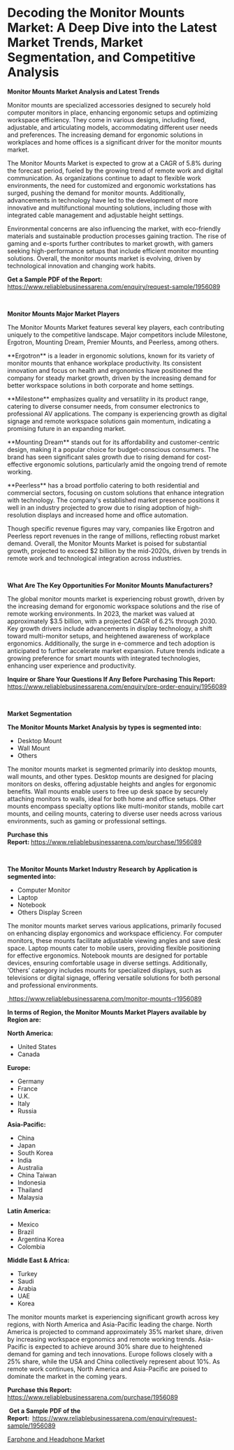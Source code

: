<p><h1>Decoding the Monitor Mounts Market: A Deep Dive into the Latest Market Trends, Market Segmentation, and Competitive Analysis</h1></p><p><strong>Monitor Mounts Market Analysis and Latest Trends</strong></p>
<p><p>Monitor mounts are specialized accessories designed to securely hold computer monitors in place, enhancing ergonomic setups and optimizing workspace efficiency. They come in various designs, including fixed, adjustable, and articulating models, accommodating different user needs and preferences. The increasing demand for ergonomic solutions in workplaces and home offices is a significant driver for the monitor mounts market.</p><p>The Monitor Mounts Market is expected to grow at a CAGR of 5.8% during the forecast period, fueled by the growing trend of remote work and digital communication. As organizations continue to adapt to flexible work environments, the need for customized and ergonomic workstations has surged, pushing the demand for monitor mounts. Additionally, advancements in technology have led to the development of more innovative and multifunctional mounting solutions, including those with integrated cable management and adjustable height settings.</p><p>Environmental concerns are also influencing the market, with eco-friendly materials and sustainable production processes gaining traction. The rise of gaming and e-sports further contributes to market growth, with gamers seeking high-performance setups that include efficient monitor mounting solutions. Overall, the monitor mounts market is evolving, driven by technological innovation and changing work habits.</p></p>
<p><strong>Get a Sample PDF of the Report:&nbsp;</strong> <a href="https://www.reliablebusinessarena.com/enquiry/request-sample/1956089?utm_campaign=2470&utm_medium=2&utm_source=Github&utm_content=ia&utm_term=11022025&utm_id=monitor-mounts">https://www.reliablebusinessarena.com/enquiry/request-sample/1956089</a></p>
<p>&nbsp;</p>
<p><strong>Monitor Mounts Major Market Players</strong></p>
<p><p>The Monitor Mounts Market features several key players, each contributing uniquely to the competitive landscape. Major competitors include Milestone, Ergotron, Mounting Dream, Premier Mounts, and Peerless, among others. </p><p>**Ergotron** is a leader in ergonomic solutions, known for its variety of monitor mounts that enhance workplace productivity. Its consistent innovation and focus on health and ergonomics have positioned the company for steady market growth, driven by the increasing demand for better workspace solutions in both corporate and home settings. </p><p>**Milestone** emphasizes quality and versatility in its product range, catering to diverse consumer needs, from consumer electronics to professional AV applications. The company is experiencing growth as digital signage and remote workspace solutions gain momentum, indicating a promising future in an expanding market.</p><p>**Mounting Dream** stands out for its affordability and customer-centric design, making it a popular choice for budget-conscious consumers. The brand has seen significant sales growth due to rising demand for cost-effective ergonomic solutions, particularly amid the ongoing trend of remote working.</p><p>**Peerless** has a broad portfolio catering to both residential and commercial sectors, focusing on custom solutions that enhance integration with technology. The company's established market presence positions it well in an industry projected to grow due to rising adoption of high-resolution displays and increased home and office automation.</p><p>Though specific revenue figures may vary, companies like Ergotron and Peerless report revenues in the range of millions, reflecting robust market demand. Overall, the Monitor Mounts Market is poised for substantial growth, projected to exceed $2 billion by the mid-2020s, driven by trends in remote work and technological integration across industries.</p></p>
<p>&nbsp;</p>
<p><strong>What Are The Key Opportunities For Monitor Mounts Manufacturers?</strong></p>
<p><p>The global monitor mounts market is experiencing robust growth, driven by the increasing demand for ergonomic workspace solutions and the rise of remote working environments. In 2023, the market was valued at approximately $3.5 billion, with a projected CAGR of 6.2% through 2030. Key growth drivers include advancements in display technology, a shift toward multi-monitor setups, and heightened awareness of workplace ergonomics. Additionally, the surge in e-commerce and tech adoption is anticipated to further accelerate market expansion. Future trends indicate a growing preference for smart mounts with integrated technologies, enhancing user experience and productivity.</p></p>
<p><strong>Inquire or Share Your Questions If Any Before Purchasing This Report:</strong> <a href="https://www.reliablebusinessarena.com/enquiry/pre-order-enquiry/1956089?utm_campaign=2470&utm_medium=2&utm_source=Github&utm_content=ia&utm_term=11022025&utm_id=monitor-mounts">https://www.reliablebusinessarena.com/enquiry/pre-order-enquiry/1956089</a></p>
<p>&nbsp;</p>
<p><strong>Market Segmentation</strong></p>
<p><strong>The Monitor Mounts Market Analysis by types is segmented into:</strong></p>
<p><ul><li>Desktop Mount</li><li>Wall Mount</li><li>Others</li></ul></p>
<p><p>The monitor mounts market is segmented primarily into desktop mounts, wall mounts, and other types. Desktop mounts are designed for placing monitors on desks, offering adjustable heights and angles for ergonomic benefits. Wall mounts enable users to free up desk space by securely attaching monitors to walls, ideal for both home and office setups. Other mounts encompass specialty options like multi-monitor stands, mobile cart mounts, and ceiling mounts, catering to diverse user needs across various environments, such as gaming or professional settings.</p></p>
<p><strong>Purchase this Report:&nbsp;</strong><a href="https://www.reliablebusinessarena.com/purchase/1956089?utm_campaign=2470&utm_medium=2&utm_source=Github&utm_content=ia&utm_term=11022025&utm_id=monitor-mounts">https://www.reliablebusinessarena.com/purchase/1956089</a></p>
<p>&nbsp;</p>
<p><strong>The Monitor Mounts Market Industry Research by Application is segmented into:</strong></p>
<p><ul><li>Computer Monitor</li><li>Laptop</li><li>Notebook</li><li>Others Display Screen</li></ul></p>
<p><p>The monitor mounts market serves various applications, primarily focused on enhancing display ergonomics and workspace efficiency. For computer monitors, these mounts facilitate adjustable viewing angles and save desk space. Laptop mounts cater to mobile users, providing flexible positioning for effective ergonomics. Notebook mounts are designed for portable devices, ensuring comfortable usage in diverse settings. Additionally, ‘Others’ category includes mounts for specialized displays, such as televisions or digital signage, offering versatile solutions for both personal and professional environments.</p></p>
<p><a href="https://www.reliablebusinessarena.com/monitor-mounts-r1956089?utm_campaign=2470&utm_medium=2&utm_source=Github&utm_content=ia&utm_term=11022025&utm_id=monitor-mounts">&nbsp;https://www.reliablebusinessarena.com/monitor-mounts-r1956089</a></p>
<p><strong>In terms of Region, the Monitor Mounts Market Players available by Region are:</strong></p>
<p>
    <p> <strong> North America: </strong>
        <ul>
            <li>United States</li>
            <li>Canada</li>
        </ul>
        </p> 
    <p> <strong> Europe: </strong>
        <ul>
            <li>Germany</li>
            <li>France</li>
            <li>U.K.</li>
            <li>Italy</li>
            <li>Russia</li>
        </ul>
        </p> 
    <p> <strong> Asia-Pacific: </strong>
        <ul>
            <li>China</li>
            <li>Japan</li>
            <li>South Korea</li>
            <li>India</li>
            <li>Australia</li>
            <li>China Taiwan</li>
            <li>Indonesia</li>
            <li>Thailand</li>
            <li>Malaysia</li>
        </ul>
        </p> 
    <p> <strong> Latin America: </strong>
        <ul>
            <li>Mexico</li>
            <li>Brazil</li>
            <li>Argentina Korea</li>
            <li>Colombia</li>
        </ul>
        </p> 
    <p> <strong> Middle East & Africa: </strong>
        <ul>
            <li>Turkey</li>
            <li>Saudi</li>
            <li>Arabia</li>
            <li>UAE</li>
            <li>Korea</li>
        </ul>
    </p>
    </p>
<p><p>The monitor mounts market is experiencing significant growth across key regions, with North America and Asia-Pacific leading the charge. North America is projected to command approximately 35% market share, driven by increasing workspace ergonomics and remote working trends. Asia-Pacific is expected to achieve around 30% share due to heightened demand for gaming and tech innovations. Europe follows closely with a 25% share, while the USA and China collectively represent about 10%. As remote work continues, North America and Asia-Pacific are poised to dominate the market in the coming years.</p></p>
<p><strong>Purchase this Report: </strong><a href="https://www.reliablebusinessarena.com/purchase/1956089?utm_campaign=2470&utm_medium=2&utm_source=Github&utm_content=ia&utm_term=11022025&utm_id=monitor-mounts">https://www.reliablebusinessarena.com/purchase/1956089</a></p>
<p>&nbsp;<strong>Get a Sample PDF of the Report:&nbsp;&nbsp;</strong><a href="https://www.reliablebusinessarena.com/enquiry/request-sample/1956089?utm_campaign=2470&utm_medium=2&utm_source=Github&utm_content=ia&utm_term=11022025&utm_id=monitor-mounts">https://www.reliablebusinessarena.com/enquiry/request-sample/1956089</a></p>
<p><strong></strong></p>
<p><p><a href="https://github.com/katonmarti489/Market-Research-Report-List-1/blob/main/earphone-and-headphone-market.md?utm_campaign=2470&utm_medium=2&utm_source=Github&utm_content=ia&utm_term=11022025&utm_id=monitor-mounts">Earphone and Headphone Market</a></p></p>